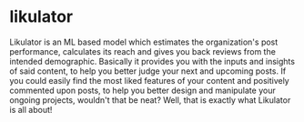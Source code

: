 # likulator
Likulator is an ML based model which estimates the organization's post performance, calculates its reach and gives you back reviews from the intended demographic. Basically it provides you with the inputs and insights of said content, to help you better judge your next and upcoming posts. If you could easily find the most liked features of your content and positively commented upon posts, to help you better design and manipulate your ongoing projects, wouldn't that be neat?  Well, that is exactly what Likulator is all about!
